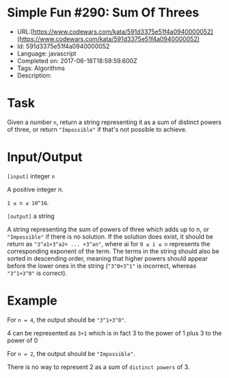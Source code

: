 # Simple Fun #290: Sum Of Threes

 - URL:[https://www.codewars.com/kata/591d3375e51f4a0940000052](https://www.codewars.com/kata/591d3375e51f4a0940000052)
 - Id: 591d3375e51f4a0940000052
 - Language: javascript
 - Completed on: 2017-06-18T18:59:59.600Z
 - Tags: Algorithms
 - Description:
# Task
Given a number `n`, return a string representing it as a sum of distinct powers of three, or return `"Impossible"` if that's not possible to achieve.


# Input/Output


`[input]` integer `n`


A positive integer n. 

`1 ≤ n ≤ 10^16`.

`[output]` a string

A string representing the sum of powers of three which adds up to n, or `"Impossible"` if there is no solution. If the solution does exist, it should be return as `"3^a1+3^a2+ ... +3^an"`, where ai for `0 ≤ i ≤ n` represents the corresponding exponent of the term. The terms in the string should also be sorted in descending order, meaning that higher powers should appear before the lower ones in the string (`"3^0+3^1"` is incorrect, whereas `"3^1+3^0"` is correct).

# Example

For `n = 4`, the output should be `"3^1+3^0"`.

4 can be represented as `3+1` which is in fact 3 to the power of 1 plus 3 to the power of 0

For `n = 2`, the output should be `"Impossible"`.

There is no way to represent 2 as a sum of `distinct powers` of 3.
